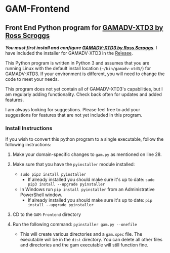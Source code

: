 # GAM-Frontend

## Front End Python program for [GAMADV-XTD3 by Ross Scroggs](https://github.com/taers232c/GAMADV-XTD3 "GAMADV-XTD3 by Ross Scroggs")

**_You must first install and configure [GAMADV-XTD3 by Ross Scroggs](https://github.com/taers232c/GAMADV-XTD3 "GAMADV-XTD3 by Ross Scroggs")_**. I have included the installer for GAMADV-XTD3 in the [Release](https://github.com/strohmy86/GAM/releases "Releases").

This Python program is written in Python 3 and assumes that you are running Linux with the default install location (`~/bin/gamadv-xtd3/`) for GAMADV-XTD3. If your environment is different, you will need to change the code to meet your needs.

This program does not yet contain all of GAMADV-XTD3's capabilities, but I am regularly adding functionality. Check back often for updates and added features.

I am always looking for suggestions. Please feel free to add your suggestions for features that are not yet included in this program.

### Install Instructions

If you wish to convert this python program to a single executable, follow the following instructions:

1. Make your domain-specific changes to `gam.py` as mentioned on line 28.
2. Make sure that you have the `pyinstaller` module installed:
    * `sudo pip3 install pyinstaller`
      * If already installed you should make sure it's up to date: `sudo pip3 install --upgrade pyinstaller`
    * In Windows run `pip install pyinstaller` from an Administrative PowerShell window.
        * If already installed you should make sure it's up to date: `pip install --upgrade pyinstaller`

3. CD to the `GAM-Frontend` directory
4. Run the following command: `pyinstaller gam.py --onefile`
    * This will create various directories and a `gam.spec` file. The executable will be in the `dist` directory. You can delete all other files and directories and the gam executable will still function fine.
